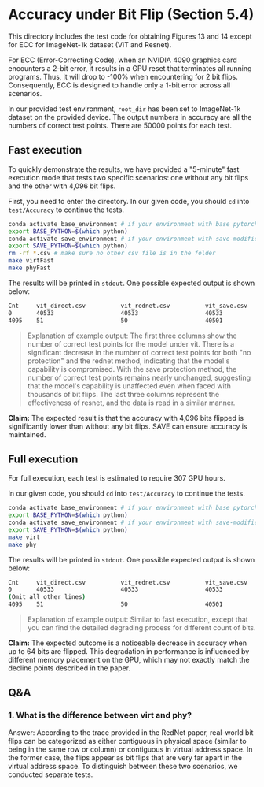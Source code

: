 # Accuracy under Bit Flip (Section 5.4)

This directory includes the test code for obtaining Figures 13 and 14 except for ECC for ImageNet-1k dataset (ViT and Resnet). 

For ECC (Error-Correcting Code), when an NVIDIA 4090 graphics card encounters a 2-bit error, it results in a GPU reset that terminates all running programs. 
Thus, it will drop to -100% when encountering for 2 bit flips.
Consequently, ECC is designed to handle only a 1-bit error across all scenarios. 

In our provided test environment, `root_dir` has been set to ImageNet-1k dataset on the provided device. The output numbers in accuracy are all the numbers of correct test points. 
There are 50000 points for each test.


## Fast execution
To quickly demonstrate the results, we have provided a "5-minute" fast execution mode that tests two specific scenarios: one without any bit flips and the other with 4,096 bit flips.

First, you need to enter the directory. In our given code, you should `cd` into `test/Accuracy` to continue the tests.
```bash
conda activate base_environment # if your environment with base pytorch is not `base_environment`, change to your environment name.
export BASE_PYTHON=$(which python)
conda activate save_environment # if your environment with save-modified pytorch is not `base_environment`, change to your environment name.
export SAVE_PYTHON=$(which python)
rm -rf *.csv # make sure no other csv file is in the folder
make virtFast
make phyFast
```

The results will be printed in `stdout`. One possible expected output is shown below:

```bash
Cnt     vit_direct.csv          vit_rednet.csv          vit_save.csv            resnet_direct.csv       resnet_rednet.csv       resnet_save.csv     
0       40533                   40533                   40533                   24625                   24625                   24625               
4095    51                      50                      40501                   50                      50                      24618 
```

> Explanation of example output: The first three columns show the number of correct test points for the model under vit. There is a significant decrease in the number of correct test points for both "no protection" and the rednet method, indicating that the model's capability is compromised. With the save protection method, the number of correct test points remains nearly unchanged, suggesting that the model's capability is unaffected even when faced with thousands of bit flips. The last three columns represent the effectiveness of resnet, and the data is read in a similar manner.

 
**Claim:** The expected result is that the accuracy with 4,096 bits flipped is significantly lower than without any bit flips. SAVE can ensure accuracy is maintained.

## Full execution
For full execution, each test is estimated to require 307 GPU hours.

In our given code, you should `cd` into `test/Accuracy` to continue the tests.
```bash
conda activate base_environment # if your environment with base pytorch is not `base_environment`, change to your environment name.
export BASE_PYTHON=$(which python)
conda activate save_environment # if your environment with save-modified pytorch is not `base_environment`, change to your environment name.
export SAVE_PYTHON=$(which python)
make virt
make phy
```

The results will be printed in `stdout`. One possible expected output is shown below:

```bash
Cnt     vit_direct.csv          vit_rednet.csv          vit_save.csv            resnet_direct.csv       resnet_rednet.csv       resnet_save.csv     
0       40533                   40533                   40533                   24625                   24625                   24625               
(Omit all other lines)
4095    51                      50                      40501                   50                      50                      24618 
```

> Explanation of example output: Similar to fast execution, except that you can find the detailed degrading process for different count of bits.


**Claim:** The expected outcome is a noticeable decrease in accuracy when up to 64 bits are flipped. This degradation in performance is influenced by different memory placement on the GPU, which may not exactly match the decline points described in the paper. 

## Q&A
### 1. What is the difference between virt and phy?
 
Answer: According to the trace provided in the RedNet paper, real-world bit flips can be categorized as either contiguous in physical space (similar to being in the same row or column) or contiguous in virtual address space. In the former case, the flips appear as bit flips that are very far apart in the virtual address space. To distinguish between these two scenarios, we conducted separate tests.
